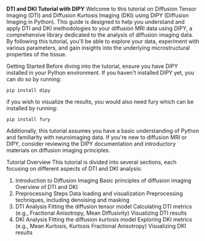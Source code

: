 **DTI and DKI Tutorial with DIPY**
Welcome to this tutorial on Diffusion Tensor Imaging (DTI) and Diffusion Kurtosis Imaging (DKI) using DIPY (Diffusion Imaging in Python). This guide is designed to help you understand and apply DTI and DKI methodologies to your diffusion MRI data using DIPY, a comprehensive library dedicated to the analysis of diffusion imaging data. By following this tutorial, you'll be able to explore your data, experiment with various parameters, and gain insights into the underlying microstructural properties of the tissue.

Getting Started
Before diving into the tutorial, ensure you have DIPY installed in your Python environment. If you haven't installed DIPY yet, you can do so by running:


`pip install dipy`

if you wish to visualize the results, you would also need fury which can be installed by running:

`pip install fury`

Additionally, this tutorial assumes you have a basic understanding of Python and familiarity with neuroimaging data. If you're new to diffusion MRI or DIPY, consider reviewing the DIPY documentation and introductory materials on diffusion imaging principles.

Tutorial Overview
This tutorial is divided into several sections, each focusing on different aspects of DTI and DKI analysis:

1. Introduction to Diffusion Imaging
Basic principles of diffusion imaging
Overview of DTI and DKI
2. Preprocessing Steps
Data loading and visualization
Preprocessing techniques, including denoising and masking
3. DTI Analysis
Fitting the diffusion tensor model
Calculating DTI metrics (e.g., Fractional Anisotropy, Mean Diffusivity)
Visualizing DTI results
4. DKI Analysis
Fitting the diffusion kurtosis model
Exploring DKI metrics (e.g., Mean Kurtosis, Kurtosis Fractional Anisotropy)
Visualizing DKI results
